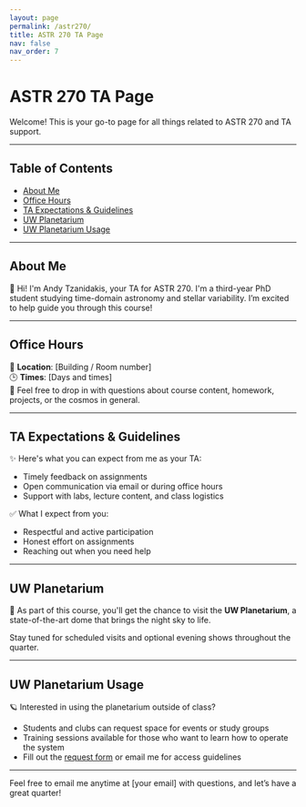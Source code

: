 ```yaml
---
layout: page
permalink: /astr270/
title: ASTR 270 TA Page
nav: false
nav_order: 7
---
```


# ASTR 270 TA Page

Welcome! This is your go-to page for all things related to ASTR 270 and TA support.

---

## Table of Contents

- [About Me](#about-me)
- [Office Hours](#office-hours)
- [TA Expectations & Guidelines](#ta-expectations--guidelines)
- [UW Planetarium](#uw-planetarium)
- [UW Planetarium Usage](#uw-planetarium-usage)

---

## About Me

👋 Hi! I'm Andy Tzanidakis, your TA for ASTR 270. I'm a third-year PhD student studying time-domain astronomy and stellar variability. I’m excited to help guide you through this course!

---

## Office Hours

📍 **Location**: [Building / Room number]  
🕒 **Times**: [Days and times]  
📝 Feel free to drop in with questions about course content, homework, projects, or the cosmos in general.

---

## TA Expectations & Guidelines

✨ Here's what you can expect from me as your TA:

- Timely feedback on assignments
- Open communication via email or during office hours
- Support with labs, lecture content, and class logistics

✅ What I expect from you:

- Respectful and active participation
- Honest effort on assignments
- Reaching out when you need help

---

## UW Planetarium

🌌 As part of this course, you'll get the chance to visit the **UW Planetarium**, a state-of-the-art dome that brings the night sky to life.

Stay tuned for scheduled visits and optional evening shows throughout the quarter.

---

## UW Planetarium Usage

🪐 Interested in using the planetarium outside of class?

- Students and clubs can request space for events or study groups
- Training sessions available for those who want to learn how to operate the system
- Fill out the [request form](#) or email me for access guidelines

---

Feel free to email me anytime at [your email] with questions, and let’s have a great quarter!
